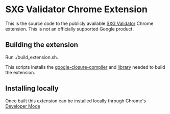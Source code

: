 # SXG Validator Chrome Extension

This is the source code to the publicly available [SXG Validator](https://chrome.google.com/webstore/) Chrome extension.
This is not an officially supported Google product.

## Building the extension

Run ./build_extension.sh.

This scripts installs the [google-closure-compiler](https://developers.google.com/closure/compiler)
and [library](https://github.com/google/closure-library) needed to build the extension.

## Installing locally

Once built this extension can be installed locally through Chrome's [Developer
Mode](https://developer.chrome.com/extensions/faq#faq-dev-01)
